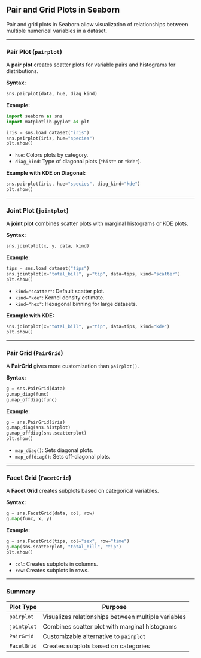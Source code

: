 ## Pair and Grid Plots in Seaborn  

Pair and grid plots in Seaborn allow visualization of relationships between multiple numerical variables in a dataset.  

---

### Pair Plot (`pairplot`)  
A **pair plot** creates scatter plots for variable pairs and histograms for distributions.  

**Syntax:**  
```python
sns.pairplot(data, hue, diag_kind)
```

**Example:**  
```python
import seaborn as sns
import matplotlib.pyplot as plt

iris = sns.load_dataset("iris")
sns.pairplot(iris, hue="species")
plt.show()
```

- `hue`: Colors plots by category.  
- `diag_kind`: Type of diagonal plots (`"hist"` or `"kde"`).  

**Example with KDE on Diagonal:**  
```python
sns.pairplot(iris, hue="species", diag_kind="kde")
plt.show()
```

---

### Joint Plot (`jointplot`)  
A **joint plot** combines scatter plots with marginal histograms or KDE plots.  

**Syntax:**  
```python
sns.jointplot(x, y, data, kind)
```

**Example:**  
```python
tips = sns.load_dataset("tips")
sns.jointplot(x="total_bill", y="tip", data=tips, kind="scatter")
plt.show()
```

- `kind="scatter"`: Default scatter plot.  
- `kind="kde"`: Kernel density estimate.  
- `kind="hex"`: Hexagonal binning for large datasets.  

**Example with KDE:**  
```python
sns.jointplot(x="total_bill", y="tip", data=tips, kind="kde")
plt.show()
```

---

### Pair Grid (`PairGrid`)  
A **PairGrid** gives more customization than `pairplot()`.  

**Syntax:**  
```python
g = sns.PairGrid(data)
g.map_diag(func)
g.map_offdiag(func)
```

**Example:**  
```python
g = sns.PairGrid(iris)
g.map_diag(sns.histplot)
g.map_offdiag(sns.scatterplot)
plt.show()
```

- `map_diag()`: Sets diagonal plots.  
- `map_offdiag()`: Sets off-diagonal plots.  

---

### Facet Grid (`FacetGrid`)  
A **Facet Grid** creates subplots based on categorical variables.  

**Syntax:**  
```python
g = sns.FacetGrid(data, col, row)
g.map(func, x, y)
```

**Example:**  
```python
g = sns.FacetGrid(tips, col="sex", row="time")
g.map(sns.scatterplot, "total_bill", "tip")
plt.show()
```

- `col`: Creates subplots in columns.  
- `row`: Creates subplots in rows.  

---

### Summary  
| Plot Type       | Purpose |
|----------------|---------|
| `pairplot` | Visualizes relationships between multiple variables |
| `jointplot` | Combines scatter plot with marginal histograms |
| `PairGrid` | Customizable alternative to `pairplot` |
| `FacetGrid` | Creates subplots based on categories |
